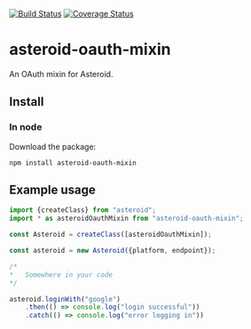 [![Build Status](https://travis-ci.org/mondora/asteroid-oauth-mixin.svg?branch=master)](https://travis-ci.org/mondora/asteroid-oauth-mixin)
[![Coverage Status](https://coveralls.io/repos/mondora/asteroid-oauth-mixin/badge.svg?branch=master&service=github)](https://coveralls.io/github/mondora/asteroid-oauth-mixin?branch=master)

# asteroid-oauth-mixin

An OAuth mixin for Asteroid.

## Install

### In node

Download the package:

    npm install asteroid-oauth-mixin

## Example usage

```js
import {createClass} from "asteroid";
import * as asteroidOauthMixin from "asteroid-oauth-mixin";

const Asteroid = createClass([asteroidOauthMixin]);

const asteroid = new Asteroid({platform, endpoint});

/*
*   Somewhere in your code
*/

asteroid.loginWith("google")
    .then(() => console.log("login successful"))
    .catch(() => console.log("error logging in"))

```
